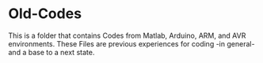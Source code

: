 # Old-Codes
This is a folder that contains Codes from Matlab, Arduino, ARM, and AVR environments. These Files are previous experiences for coding -in general- and a base to a next state.
